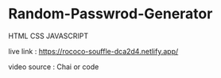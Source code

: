 # Random-Passwrod-Generator

HTML CSS JAVASCRIPT

live link : https://rococo-souffle-dca2d4.netlify.app/

video source : Chai or code
